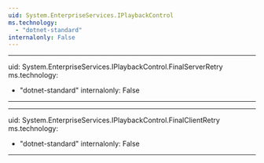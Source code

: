 ```yaml
---
uid: System.EnterpriseServices.IPlaybackControl
ms.technology: 
  - "dotnet-standard"
internalonly: False
---
```


---
uid: System.EnterpriseServices.IPlaybackControl.FinalServerRetry
ms.technology: 
  - "dotnet-standard"
internalonly: False
---

---
uid: System.EnterpriseServices.IPlaybackControl.FinalClientRetry
ms.technology: 
  - "dotnet-standard"
internalonly: False
---

